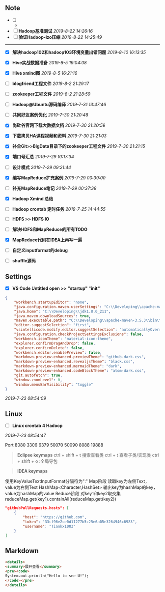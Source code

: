 
## Note

* [ ] -
* [ ] **Hadoop基准测试** *2019-8-22 14:26:16*
* [ ] **验证Hadoop-lzo压缩** *2019-8-22 14:25:49*

---

* [x] **解决hadoop102和hadoop103环境变量出错问题** *2019-8-10 16:13:35*
* [x] **Hive实战数据准备** *2019-8-5 19:04:08*
* [x] **Hive xmind图** *2019-8-5 16:21:16*
* [ ] **blogfriend工程文件** *2019-8-2 21:29:17*
* [ ] **zookeeper工程文件** *2019-8-2 21:28:59*
* [ ] **Hadoop@Ubuntu源码编译** *2019-7-31 13:47:46*
* [ ] **共同好友案例优化** *2019-7-30 21:20:48*
* [x] **尚硅谷官网下载大数据文档** *2019-7-30 21:20:59*
* [x] **下载拷贝HA课程视频和资料** *2019-7-30 21:21:03*
* [x] **补全Git>>BigData目录下的zookeeper工程文件** *2019-7-30 21:21:15*
* [x] **端口号汇总** *2019-7-29 10:17:34*
* [ ] **设计模式** *2019-7-29 09:21:44*
* [x] **编写MapReduce扩充案例** *2019-7-29 00:39:00*
* [ ] **补充MapReduce笔记** *2019-7-29 00:37:39*
* [x] **Hadoop Xmind 总结**
* [ ] **Hadoop crontab 定时任务** *2019-7-25 14:44:55*
* [ ] **HDFS >> HDFS IO**
* [ ] **解决HDFS和MapReduce的所有TODO**
* [x] **MapReduce代码在IDEA上再写一遍**
* [ ] **自定义inputformat的debug**
* [ ] **shuffle源码**


## Settings

* [x] **VS Code Untitled open >> "startup" "init"**
```json
{
    "workbench.startupEditor": "none",
    "java.configuration.maven.userSettings": "C:\\Developing\\apache-maven-3.5.3\\conf\\settings.xml",
    "java.home": "C:\\Developing\\jdk1.8.0_211",
    "java.maven.downloadSources": true,
    "maven.executable.path": "C:\\Developing\\apache-maven-3.5.3\\bin\\mvn.cmd",
    "editor.suggestSelection": "first",
    "vsintellicode.modify.editor.suggestSelection": "automaticallyOverrodeDefaultValue",
    "java.configuration.checkProjectSettingsExclusions": false,
    "workbench.iconTheme": "material-icon-theme",
    "explorer.confirmDragAndDrop": false,
    "explorer.confirmDelete": false,
    "workbench.editor.enablePreview": false,
    "markdown-preview-enhanced.previewTheme": "github-dark.css",
    "markdown-preview-enhanced.revealjsTheme": "black.css",
    "markdown-preview-enhanced.mermaidTheme": "dark",
    "markdown-preview-enhanced.codeBlockTheme": "atom-dark.css",
    "git.autofetch": true,
    "window.zoomLevel": 0,
    "window.menuBarVisibility": "toggle"
}
```

*2019-7-23 08:54:09*

<!-- test -->




## Linux

* [ ] **Linux crontab 4 Hadoop**

*2019-7-23 08:54:47*

Port
8080
3306
6379
50070
50090
8088
19888



>**Eclipse keymaps**
ctrl + shift + t  搜索查看类
ctrl + t 查看子类/实现类
ctrl + shift + o :全局导包

>**IDEA keymaps**



使用KeyValueTextInputFormat分隔符为":"
Map阶段
读取key为左侧Text，value为右侧Text
HashMap<Character,HashSet<Character>>
输出key为hashMap的key，value为hashMap的value
Reduce阶段
对key1和key2取交集
reduceMap.get(key1).containAll(reduceMap.get(key2))


```json
"githubPullRequests.hosts": [
    {
        "host": "https://github.com",
        "token": "33cf96e2ce0d11277b5c25e6a05e3264946c6983",
        "username": "Tiankx1003"
    }
]
```

## Markdown
```md
<details>
<summary>展开查看</summary>
<pre><code>
System.out.println("Hello to see U!");
</code></pre>
</details>
```
